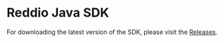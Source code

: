 # Reddio Java SDK

For downloading the latest version of the SDK, please visit the [Releases](https://github.com/reddio-com/reddio-java-sdk/releases).
